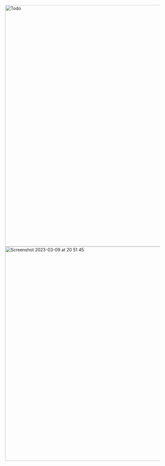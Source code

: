 <img width="785" alt="Todo" src="https://user-images.githubusercontent.com/126603018/224138328-0368c0af-019c-46fb-b8f8-06422f89c282.png">
<img width="697" alt="Screenshot 2023-03-09 at 20 51 45" src="https://user-images.githubusercontent.com/126603018/224138578-66ae7fd6-b6de-4ba4-b1d8-c8ecbfb1a941.png">

